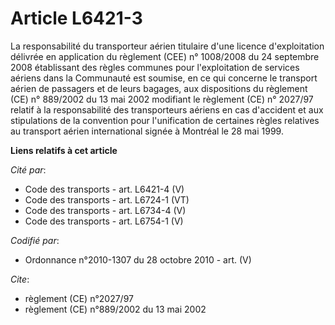 # Article L6421-3

La responsabilité du transporteur aérien titulaire d'une licence d'exploitation délivrée en application du règlement (CEE) n°
1008/2008 du 24 septembre 2008 établissant des règles communes pour l'exploitation de services aériens dans la Communauté est
soumise, en ce qui concerne le transport aérien de passagers et de leurs bagages, aux dispositions du règlement (CE) n°
889/2002 du 13 mai 2002 modifiant le règlement (CE) n° 2027/97 relatif à la responsabilité des transporteurs aériens en cas
d'accident et aux stipulations de la convention pour l'unification de certaines règles relatives au transport aérien
international signée à Montréal le 28 mai 1999.

**Liens relatifs à cet article**

_Cité par_:

  - Code des transports - art. L6421-4 (V)
  - Code des transports - art. L6724-1 (VT)
  - Code des transports - art. L6734-4 (V)
  - Code des transports - art. L6754-1 (V)

_Codifié par_:

  - Ordonnance n°2010-1307 du 28 octobre 2010 - art. (V)

_Cite_:

  - règlement (CE) n°2027/97
  - règlement (CE) n°889/2002 du 13 mai 2002
